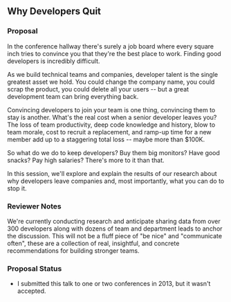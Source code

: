 ## Why Developers Quit

### Proposal

In the conference hallway there's surely a job board where every square inch tries to convince you that they're the best place to work. Finding good developers is incredibly difficult.

As we build technical teams and companies, developer talent is the single greatest asset we hold. You could change the company name, you could scrap the product, you could delete all your users -- but a great development team can bring everything back.

Convincing developers to join your team is one thing, convincing them to stay is another. What's the real cost when a senior developer leaves you? The loss of team productivity, deep code knowledge and history, blow to team morale, cost to recruit a replacement, and ramp-up time for a new member add up to a staggering total loss -- maybe more than $100K.

So what do we do to keep developers? Buy them big monitors? Have good snacks? Pay high salaries? There's more to it than that.

In this session, we'll explore and explain the results of our research about why developers leave companies and, most importantly, what you can do to stop it.

### Reviewer Notes

We're currently conducting research and anticipate sharing data from over 300 developers along with dozens of team and department leads to anchor the discussion. This will not be a fluff piece of "be nice" and "communicate often", these are a collection of real, insightful, and concrete recommendations for building stronger teams.

### Proposal Status

* I submitted this talk to one or two conferences in 2013, but it wasn't accepted.
